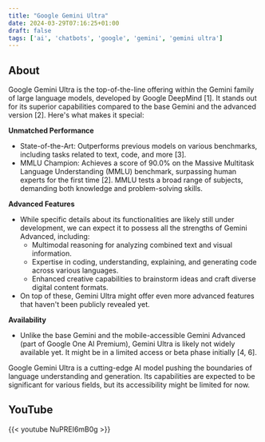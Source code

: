 ```yaml
---
title: "Google Gemini Ultra"
date: 2024-03-29T07:16:25+01:00
draft: false
tags: ['ai', 'chatbots', 'google', 'gemini', 'gemini ultra']
---
```


## About
Google Gemini Ultra is the top-of-the-line offering within the Gemini family of large language models, developed by Google DeepMind [1]. It stands out for its superior capabilities compared to the base Gemini and the advanced version [2]. Here's what makes it special:

**Unmatched Performance**
- State-of-the-Art: Outperforms previous models on various benchmarks, including tasks related to text, code, and more [3].
- MMLU Champion: Achieves a score of 90.0% on the Massive Multitask Language Understanding (MMLU) benchmark, surpassing human experts for the first time [2]. MMLU tests a broad range of subjects, demanding both knowledge and problem-solving skills.

**Advanced Features**
- While specific details about its functionalities are likely still under development, we can expect it to possess all the strengths of Gemini Advanced, including:
  - Multimodal reasoning for analyzing combined text and visual information.
  - Expertise in coding, understanding, explaining, and generating code across various languages.
  - Enhanced creative capabilities to brainstorm ideas and craft diverse digital content formats.
- On top of these, Gemini Ultra might offer even more advanced features that haven't been publicly revealed yet.

**Availability**
- Unlike the base Gemini and the mobile-accessible Gemini Advanced (part of Google One AI Premium), Gemini Ultra is likely not widely available yet. It might be in a limited access or beta phase initially [4, 6].

Google Gemini Ultra is a cutting-edge AI model pushing the boundaries of language understanding and generation. Its capabilities are expected to be significant for various fields,  but its accessibility might be limited for now.

## YouTube
{{< youtube NuPREI6mB0g >}}
